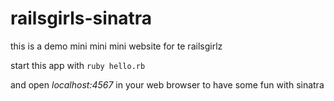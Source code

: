 railsgirls-sinatra
==================

this is a demo mini mini mini website for te railsgirlz

start this app with ``` ruby hello.rb ```

and open _localhost:4567_ in your web browser to have some fun with sinatra